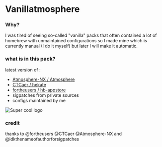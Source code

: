 # Vanillatmosphere


### Why?
I was tired of seeing so-called "vanilla" packs that often contained a lot of homebrew with unmaintained configurations so I made mine which is currently manual (I do it myself) but later I will make it automatic.

### what is in this pack?
latest version of :
- [Atmosphere-NX /
Atmosphere](https://github.com/Atmosphere-NX/Atmosphere)
- [CTCaer /
hekate](https://github.com/CTCaer/hekate)
- [fortheusers /
hb-appstore ](https://github.com/fortheusers/hb-appstore)
- sigpatches from private sources
- configs maintained by me

![Super cool logo]([http://url/to/img.png](https://github.com/pinokaille/Vanillatmosphere/blob/main/assets/logo.png?raw=true))

### credit
thanks to @fortheusers @CTCaer @Atmosphere-NX and @idkthenameofauthorforsigpatches 
